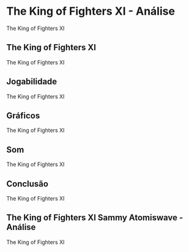 ---
---

# The King of Fighters XI - Análise

The King of Fighters XI

## The King of Fighters XI

The King of Fighters XI

## Jogabilidade

The King of Fighters XI

## Gráficos

The King of Fighters XI

## Som

The King of Fighters XI

## Conclusão

The King of Fighters XI

## The King of Fighters XI Sammy Atomiswave - Análise

The King of Fighters XI
